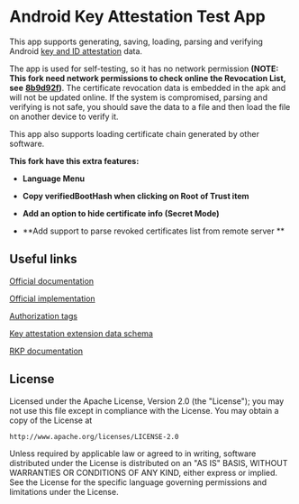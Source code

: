 Android Key Attestation Test App
==============================

This app supports generating, saving, loading, parsing and verifying Android [key and ID attestation](https://source.android.com/docs/security/features/keystore/attestation) data.

The app is used for self-testing, so it has no network permission **(NOTE: This fork need network permissions to check online the Revocation List, see** **[8b9d92f](https://github.com/VisionR1/KeyAttestation/commit/8b9d92f25af4d97f660dc8e46132f34b53972de5))**. The certificate revocation data is embedded in the apk and will not be updated online. If the system is compromised, parsing and verifying is not safe, you should save the data to a file and then load the file on another device to verify it.

This app also supports loading certificate chain generated by other software.

**This fork have this extra features:**

- **Language Menu**

- **Copy verifiedBootHash when clicking on Root of Trust item**

- **Add an option to hide certificate info (Secret Mode)**

- **Add support to parse revoked certificates list from remote server **

Useful links
---

[Official documentation](https://developer.android.com/privacy-and-security/security-key-attestation)

[Official implementation](https://cs.android.com/android/platform/superproject/main/+/main:frameworks/base/services/core/java/com/android/server/security/AttestationVerificationPeerDeviceVerifier.java)

[Authorization tags](https://cs.android.com/android/platform/superproject/main/+/main:hardware/interfaces/security/keymint/aidl/android/hardware/security/keymint/Tag.aidl)

[Key attestation extension data schema](https://cs.android.com/android/platform/superproject/main/+/main:hardware/interfaces/security/keymint/aidl/android/hardware/security/keymint/KeyCreationResult.aidl)

[RKP documentation](https://cs.android.com/android/platform/superproject/main/+/main:hardware/interfaces/security/rkp/README.md)

License
-------

Licensed under the Apache License, Version 2.0 (the "License");
you may not use this file except in compliance with the License.
You may obtain a copy of the License at

    http://www.apache.org/licenses/LICENSE-2.0

Unless required by applicable law or agreed to in writing, software
distributed under the License is distributed on an "AS IS" BASIS,
WITHOUT WARRANTIES OR CONDITIONS OF ANY KIND, either express or implied.
See the License for the specific language governing permissions and
limitations under the License.
